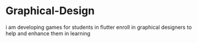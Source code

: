 # Graphical-Design
i am developing games for students in flutter enroll in graphical designers to help and enhance them in learning
